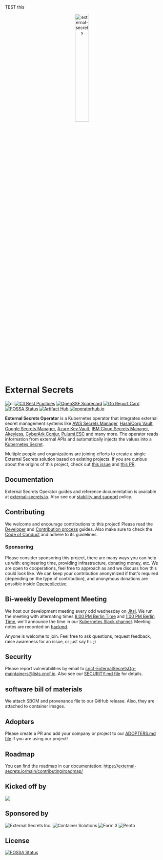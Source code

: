 TEST this
<p align="center">
    <img src="assets/eso-logo-large.png" width="30%" align="center" alt="external-secrets">
</p>

# External Secrets

![ci](https://github.com/external-secrets/external-secrets/actions/workflows/ci.yml/badge.svg?branch=main)
[![CII Best Practices](https://bestpractices.coreinfrastructure.org/projects/5327/badge)](https://bestpractices.coreinfrastructure.org/projects/5947)
[![OpenSSF Scorecard](https://api.securityscorecards.dev/projects/github.com/external-secrets/external-secrets/badge)](https://securityscorecards.dev/viewer/?uri=github.com/external-secrets/external-secrets)
[![Go Report Card](https://goreportcard.com/badge/github.com/external-secrets/external-secrets)](https://goreportcard.com/report/github.com/external-secrets/external-secrets)
[![FOSSA Status](https://app.fossa.com/api/projects/git%2Bgithub.com%2Fexternal-secrets%2Fexternal-secrets.svg?type=shield)](https://app.fossa.com/projects/git%2Bgithub.com%2Fexternal-secrets%2Fexternal-secrets?ref=badge_shield)
<a href="https://artifacthub.io/packages/helm/external-secrets-operator/external-secrets"><img alt="Artifact Hub" src="https://img.shields.io/endpoint?url=https://artifacthub.io/badge/repository/external-secrets" /></a>
<a href="https://operatorhub.io/operator/external-secrets-operator"><img alt="operatorhub.io" src="https://img.shields.io/badge/operatorhub.io-external--secrets-brightgreen" /></a>

**External Secrets Operator** is a Kubernetes operator that integrates external
secret management systems like [AWS Secrets
Manager](https://aws.amazon.com/secrets-manager/), [HashiCorp
Vault](https://www.vaultproject.io/), [Google Secrets
Manager](https://cloud.google.com/secret-manager), [Azure Key
Vault](https://azure.microsoft.com/en-us/services/key-vault/), [IBM Cloud Secrets Manager](https://www.ibm.com/cloud/secrets-manager), [Akeyless](https://akeyless.io), [CyberArk Conjur](https://www.conjur.org), [Pulumi ESC](https://www.pulumi.com/product/esc/) and many more. The
operator reads information from external APIs and automatically injects the
values into a [Kubernetes
Secret](https://kubernetes.io/docs/concepts/configuration/secret/).

Multiple people and organizations are joining efforts to create a single External Secrets solution based on existing projects. If you are curious about the origins of this project, check out [this issue](https://github.com/external-secrets/kubernetes-external-secrets/issues/47) and [this PR](https://github.com/external-secrets/kubernetes-external-secrets/pull/477).

## Documentation

External Secrets Operator guides and reference documentation is available at [external-secrets.io](https://external-secrets.io). Also see our [stability and support](https://external-secrets.io/main/introduction/stability-support/) policy.

## Contributing

We welcome and encourage contributions to this project! Please read the [Developer](https://www.external-secrets.io/main/contributing/devguide/) and [Contribution process](https://www.external-secrets.io/main/contributing/process/) guides. Also make sure to check the [Code of Conduct](https://www.external-secrets.io/main/contributing/coc/) and adhere to its guidelines.

### Sponsoring

Please consider sponsoring this project, there are many ways you can help us with: engineering time, providing infrastructure, donating money, etc. We are open to cooperations, feel free to approach as and we discuss how this could look like. We can keep your contribution anonymized if that's required (depending on the type of contribution), and anonymous donations are possible inside [Opencollective](https://opencollective.com/external-secrets-org).

## Bi-weekly Development Meeting

We host our development meeting every odd wednesday on [Jitsi](https://meet.jit.si/eso-community-meeting). We run the meeting with alternating times [8:00 PM Berlin Time](https://dateful.com/time-zone-converter?t=20:00&tz=Europe/Berlin) and [1:00 PM Berlin Time](https://dateful.com/time-zone-converter?t=13:00&tz=Europe/Berlin), we'll announce the time in our [Kubernetes Slack
  channel](https://kubernetes.slack.com/messages/external-secrets). Meeting notes are recorded on [hackmd](https://hackmd.io/GSGEpTVdRZCP6LDxV3FHJA).

Anyone is welcome to join. Feel free to ask questions, request feedback, raise awareness for an issue, or just say hi. ;)

## Security

Please report vulnerabilities by email to cncf-ExternalSecretsOp-maintainers@lists.cncf.io. Also see our [SECURITY.md file](SECURITY.md) for details.

## software bill of materials
We attach SBOM and provenance file to our GitHub release. Also, they are attached to container images.

## Adopters

Please create a PR and add your company or project to our [ADOPTERS.md file](ADOPTERS.md) if you are using our project!

## Roadmap

You can find the roadmap in our documentation: https://external-secrets.io/main/contributing/roadmap/

## Kicked off by

![](assets/Godaddylogo_2020.png)

## Sponsored by

![External Secrets Inc.](assets/ESI_Logo.svg)
![Container Solutions](assets/CS_logo_1.png)
![Form 3](assets/form3_logo.png)
![Pento ](assets/pento_logo.png)


## License
[![FOSSA Status](https://app.fossa.com/api/projects/git%2Bgithub.com%2Fexternal-secrets%2Fexternal-secrets.svg?type=large)](https://app.fossa.com/projects/git%2Bgithub.com%2Fexternal-secrets%2Fexternal-secrets?ref=badge_large)
